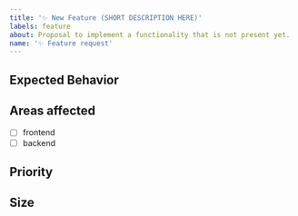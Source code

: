 ```yaml
---
title: '✨ New Feature (SHORT DESCRIPTION HERE)'
labels: feature
about: Proposal to implement a functionality that is not present yet.
name: '✨ Feature request'
---
```


<!--- Provide a general summary of the issue in the Title above -->

## Expected Behavior
<!--- Tell us what should happen -->

## Areas affected
<!--- Which areas will this feature require changes on? (Multiple choices can be marked) -->
- [ ] frontend
- [ ] backend

## Priority
<!--- How fast should this be implemented -->


## Size
<!--- Give an estimate on how many team members should be involved to implement this. -->
